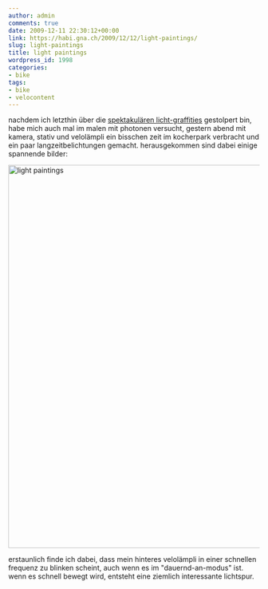```yaml
---
author: admin
comments: true
date: 2009-12-11 22:30:12+00:00
link: https://habi.gna.ch/2009/12/12/light-paintings/
slug: light-paintings
title: light paintings
wordpress_id: 1998
categories:
- bike
tags:
- bike
- velocontent
---
```


nachdem ich letzthin über die [spektakulären licht-graffities](http://digital-photography-school.com/25-spectacular-light-painting-images) gestolpert bin, habe mich auch mal im malen mit photonen versucht, gestern abend mit kamera, stativ und velolämpli ein bisschen zeit im kocherpark verbracht und ein paar langzeitbelichtungen gemacht.
herausgekommen sind dabei einige spannende bilder:

<a data-flickr-embed="true" data-header="true" data-footer="true" href="https://www.flickr.com/photos/habi/albums/72157622976379224" title="light paintings"><img src="https://live.staticflickr.com/2603/4175438816_b0bb06c374_b.jpg" width="1024" height="768" alt="light paintings"></a><script async src="//embedr.flickr.com/assets/client-code.js" charset="utf-8"></script>

erstaunlich finde ich dabei, dass mein hinteres velolämpli in einer schnellen frequenz zu blinken scheint, auch wenn es im "dauernd-an-modus" ist.
wenn es schnell bewegt wird, entsteht eine ziemlich interessante lichtspur.
